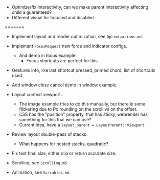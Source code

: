 * Optimize/fix interactivity, can we make parent interactivity affecting child a guaranteed?
* Different visual for focused and disabled.

=======

* Implement layout and render optimization, see `Optimizations.md`.

* Implement `FocusRequest` new force and indicator configs.
    - And demo in focus example.
        - Focus shortcuts are perfect for this.

* Gestures info, like last shortcut pressed, primed chord, list of shortcuts used.
* Add window close cancel demo in window example.

* Layout context viewport.
    - The image example tries to do this manually, but there is some flickering due to Px rounding on the scroll vs on the offset.
    - CSS has the "position" property, that has sticky, webrender has something for this that we can use?
    - Current idea, have a `layout_parent = LayoutParent::Viewport`.

* Review layout double-pass of stacks.
    - What happens for nested stacks, quadratic?
* Fix text final size, either clip or return accurate size.

* Scrolling, see `Scrolling.md`.
* Animation, see `Variables.md`.